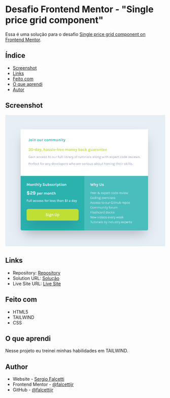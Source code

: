 # Desafio Frontend Mentor - "Single price grid component"

Essa é uma solução para o desafio [Single price grid component on Frontend Mentor](https://www.frontendmentor.io/challenges/single-price-grid-component-5ce41129d0ff452fec5abbbc/hub). 

## Índice

- [Screenshot](#screenshot)
- [Links](#links)
- [Feito com](#Feito-com)
- [O que aprendi](#o-que-aprendi)
- [Autor](#autor)


## Screenshot

![Screenshot](screenshot.png#vitrinedev)

## Links

- Repository: [Repository](https://github.com/falcettijr/single-price-grid-component-master)
- Solution URL: [Solução](https://www.frontendmentor.io/solutions/single-price-grid-component-Owzjeh7pR4)
- Live Site URL: [Live Site](https://single-price-grid-component-master-five-mu.vercel.app/)

## Feito com

- HTML5 
- TAILWIND
- CSS

## O que aprendi

Nesse projeto eu treinei minhas habilidades em TAILWIND.


## Author

- Website - [Sergio Falcetti](https://beacons.ai/sergiofalcetti)
- Frontend Mentor - [@falcettijr](https://www.frontendmentor.io/profile/falcettijr)
- GitHub - [@falcettijr](https://github.com/falcettijr)
 
